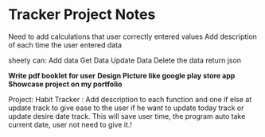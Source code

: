 # Tracker Project Notes




Need to add calculations that user correctly entered values
Add description of each time the user  entered data 

sheety can:
        Add data
        Get Data
        Update Data
        Delete the data 
return json



**Write pdf booklet for user**
**Design Picture like google play store app**
**Showcase project on my portfolio**

Project: Habit Tracker : Add description to each function and one if else at update track to give ease to the user if he want to update today track or update desire date track.
This will save user time,  the program auto take current date, user not need to give it.!